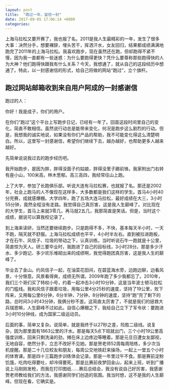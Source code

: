 ```yaml
---
layout: post
title:  "跑过一年，留信一封"
date: 2017-09-05 17:06:14 +0800
categories: 
---
```


上海马拉松又要开赛了，我也报了名。2011是我人生最精彩的一年，发生了很多大事：决然分手，想要裸辞，埋头苦干，挥洒汗水，女友回归，结果都成绩满满地跑完了2011年的上海马拉松。我喜欢跑步，现在虽然还在跑，但却跑得不紧不慢，因为我一直都有一些迷惑：为什么要跑得更快？凭什么要尊称那些跑得快的人为大神？他们跑得快跟我有什么关系？今天，我想通了，就从自己的这段经历中想通了。特此，以一封感谢信的形式，给自己将做的网站“跑过”，立个旗杆。

## 跑过网站邮箱收到来自用户阿成的一封感谢信

跑过的人：

你好！我是成子，你们的用户。

在你们“跑过”这个平台上写跑步日记，已经有一年了。回首这段时间里自己的变化，简直不敢相信。虽然说行动总是能带来变化，何况是跑步这么剧烈的行动。但是，我想我的诚实地说，如果没有你们产品的帮助，我不可能变化得这么清楚明白。所以，这里写一封感谢信，希望你们继续下去，越办越好，也帮助更多人越来越好。

先简单说说我过去的跑步经历吧。

我开始跑步，是因为胖，胖得没面子约姑娘，胖得没里子踢前锋。我家附出门右转有座小山，100米高，林木葱郁。高三高四，我经常往山上跑。

上了大学，参加了长跑俱乐部。听说大连有马拉松赛，也就报了名。那还是2002年，社会上跑马的人不像现在这样多，大多数都是我们这样的学生。首马4小时40分完赛，成就感爆棚。大学四年，跑了五场大连马拉松，最好成绩在大三，3小时55分钟，竟然全程没有走路。我觉得自己真厉害，这是我人生巅峰了。对比现在的大学生，首马上来就3零几，再马就2五几，我那简直是笑话。但是，当时这个成绩，据说可以算我校记录了。

到上海来读研，当然还要继续跑步。只是跑得不多，不快，基本每天半小时，一天不跑，隔天就不舒服。上海马拉松成绩也平平，4小时半左右。直到被拉进跑板，才在石牛、风信子、垃圾的带动之下，认真训练。当时听说石牛一跑就是十公里，简直惊为天人。研三要毕业时，我跑进了自己的目标线，3小时28分。那是多少汗水、多少跑记、多少欢乐堆砌出来的成绩啊，我觉得跑团真厉害，这是我人生的巅峰了。

毕业去了金山。约风信子一起，在油菜花田间，在碧蓝海水旁，边跑边聊，边看风景，十分惬意。风景看得爽，成绩无所谓。2009年跑了多少我都忘了。2010年，我们三个哥们买了特权小号，约着一起冲击3小时10分钟，这是当年波士顿马拉松的门槛线。我和风信子跟着垃圾，用每公里4分25秒的速度，坚持了19公里，败下阵来，又用每公里6分钟，6分半钟，7分钟，8分钟的速度，坚持“跑”完了剩下的路，总时间3小时43分钟，我俩分秒不差。这简直太厉害了，不就是我们的拯救大兵瑞恩嘛，人生巅峰不过如此。自信心爆棚之下，我给自己立下了军令状：要跑进3小时10分钟线，成为国家二级运动员。

后面的事，简单又复杂。说简单，就是我终于以27秒之差，险胜二级线。说复杂，因为那里面有1863公里的汗水。那是每天5点下班就出门，三个小时19公里高强度训练，回来只剩洗澡的劲，摊在床上边疼边等睡着。那是元旦日遭女友鄙视，无地自容，绝然分手，立志不改好不见她。那是贺老师52周每周陪练，多少次当机提醒。那是二十几位校友和朋友，每周公交地铁赶来操场，一起上一堂五个小时的体育课。那是四十三篇跑步训练体会记录。那是一年里过午不食。那是赛前淀粉饥饿，吃肉吃得要吐，却冷得要死。那是比赛前夜梦回金山，起来上班，听到广播说上马刚刚发枪，而我在打印图纸……赛后总结会，我没有说自己好厉害，我感谢贺老师教给我们的方法，我感谢同学们创造的氛围。我当时想，这不是我的人生巅峰。但现在看，它确实是。





